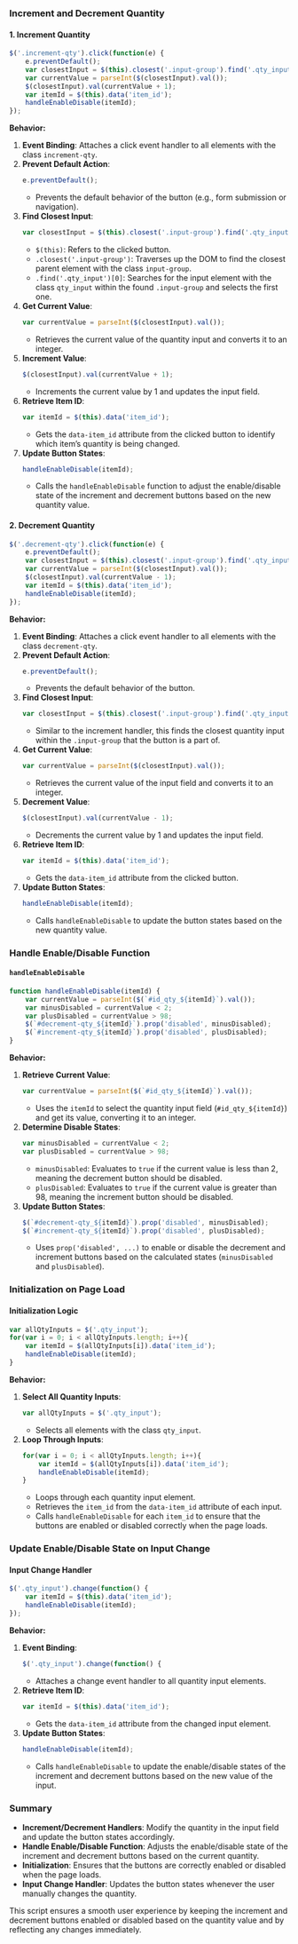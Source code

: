 

### Increment and Decrement Quantity

#### 1. Increment Quantity
```javascript
$('.increment-qty').click(function(e) {
    e.preventDefault();
    var closestInput = $(this).closest('.input-group').find('.qty_input')[0];
    var currentValue = parseInt($(closestInput).val());
    $(closestInput).val(currentValue + 1);
    var itemId = $(this).data('item_id');
    handleEnableDisable(itemId);
});
```

**Behavior:**
1. **Event Binding**: Attaches a click event handler to all elements with the class `increment-qty`.
2. **Prevent Default Action**: 
   ```javascript
   e.preventDefault();
   ```
   - Prevents the default behavior of the button (e.g., form submission or navigation).
3. **Find Closest Input**:
   ```javascript
   var closestInput = $(this).closest('.input-group').find('.qty_input')[0];
   ```
   - `$(this)`: Refers to the clicked button.
   - `.closest('.input-group')`: Traverses up the DOM to find the closest parent element with the class `input-group`.
   - `.find('.qty_input')[0]`: Searches for the input element with the class `qty_input` within the found `.input-group` and selects the first one.
4. **Get Current Value**:
   ```javascript
   var currentValue = parseInt($(closestInput).val());
   ```
   - Retrieves the current value of the quantity input and converts it to an integer.
5. **Increment Value**:
   ```javascript
   $(closestInput).val(currentValue + 1);
   ```
   - Increments the current value by 1 and updates the input field.
6. **Retrieve Item ID**:
   ```javascript
   var itemId = $(this).data('item_id');
   ```
   - Gets the `data-item_id` attribute from the clicked button to identify which item’s quantity is being changed.
7. **Update Button States**:
   ```javascript
   handleEnableDisable(itemId);
   ```
   - Calls the `handleEnableDisable` function to adjust the enable/disable state of the increment and decrement buttons based on the new quantity value.

#### 2. Decrement Quantity
```javascript
$('.decrement-qty').click(function(e) {
    e.preventDefault();
    var closestInput = $(this).closest('.input-group').find('.qty_input')[0];
    var currentValue = parseInt($(closestInput).val());
    $(closestInput).val(currentValue - 1);
    var itemId = $(this).data('item_id');
    handleEnableDisable(itemId);
});
```

**Behavior:**
1. **Event Binding**: Attaches a click event handler to all elements with the class `decrement-qty`.
2. **Prevent Default Action**:
   ```javascript
   e.preventDefault();
   ```
   - Prevents the default behavior of the button.
3. **Find Closest Input**:
   ```javascript
   var closestInput = $(this).closest('.input-group').find('.qty_input')[0];
   ```
   - Similar to the increment handler, this finds the closest quantity input within the `.input-group` that the button is a part of.
4. **Get Current Value**:
   ```javascript
   var currentValue = parseInt($(closestInput).val());
   ```
   - Retrieves the current value of the input field and converts it to an integer.
5. **Decrement Value**:
   ```javascript
   $(closestInput).val(currentValue - 1);
   ```
   - Decrements the current value by 1 and updates the input field.
6. **Retrieve Item ID**:
   ```javascript
   var itemId = $(this).data('item_id');
   ```
   - Gets the `data-item_id` attribute from the clicked button.
7. **Update Button States**:
   ```javascript
   handleEnableDisable(itemId);
   ```
   - Calls `handleEnableDisable` to update the button states based on the new quantity value.

### Handle Enable/Disable Function

#### `handleEnableDisable`
```javascript
function handleEnableDisable(itemId) {
    var currentValue = parseInt($(`#id_qty_${itemId}`).val());
    var minusDisabled = currentValue < 2;
    var plusDisabled = currentValue > 98;
    $(`#decrement-qty_${itemId}`).prop('disabled', minusDisabled);
    $(`#increment-qty_${itemId}`).prop('disabled', plusDisabled);
}
```

**Behavior:**
1. **Retrieve Current Value**:
   ```javascript
   var currentValue = parseInt($(`#id_qty_${itemId}`).val());
   ```
   - Uses the `itemId` to select the quantity input field (`#id_qty_${itemId}`) and get its value, converting it to an integer.
2. **Determine Disable States**:
   ```javascript
   var minusDisabled = currentValue < 2;
   var plusDisabled = currentValue > 98;
   ```
   - `minusDisabled`: Evaluates to `true` if the current value is less than 2, meaning the decrement button should be disabled.
   - `plusDisabled`: Evaluates to `true` if the current value is greater than 98, meaning the increment button should be disabled.
3. **Update Button States**:
   ```javascript
   $(`#decrement-qty_${itemId}`).prop('disabled', minusDisabled);
   $(`#increment-qty_${itemId}`).prop('disabled', plusDisabled);
   ```
   - Uses `prop('disabled', ...)` to enable or disable the decrement and increment buttons based on the calculated states (`minusDisabled` and `plusDisabled`).

### Initialization on Page Load

#### Initialization Logic
```javascript
var allQtyInputs = $('.qty_input');
for(var i = 0; i < allQtyInputs.length; i++){
    var itemId = $(allQtyInputs[i]).data('item_id');
    handleEnableDisable(itemId);
}
```

**Behavior:**
1. **Select All Quantity Inputs**:
   ```javascript
   var allQtyInputs = $('.qty_input');
   ```
   - Selects all elements with the class `qty_input`.
2. **Loop Through Inputs**:
   ```javascript
   for(var i = 0; i < allQtyInputs.length; i++){
       var itemId = $(allQtyInputs[i]).data('item_id');
       handleEnableDisable(itemId);
   }
   ```
   - Loops through each quantity input element.
   - Retrieves the `item_id` from the `data-item_id` attribute of each input.
   - Calls `handleEnableDisable` for each `item_id` to ensure that the buttons are enabled or disabled correctly when the page loads.

### Update Enable/Disable State on Input Change

#### Input Change Handler
```javascript
$('.qty_input').change(function() {
    var itemId = $(this).data('item_id');
    handleEnableDisable(itemId);
});
```

**Behavior:**
1. **Event Binding**:
   ```javascript
   $('.qty_input').change(function() {
   ```
   - Attaches a change event handler to all quantity input elements.
2. **Retrieve Item ID**:
   ```javascript
   var itemId = $(this).data('item_id');
   ```
   - Gets the `data-item_id` attribute from the changed input element.
3. **Update Button States**:
   ```javascript
   handleEnableDisable(itemId);
   ```
   - Calls `handleEnableDisable` to update the enable/disable states of the increment and decrement buttons based on the new value of the input.

### Summary

- **Increment/Decrement Handlers**: Modify the quantity in the input field and update the button states accordingly.
- **Handle Enable/Disable Function**: Adjusts the enable/disable state of the increment and decrement buttons based on the current quantity.
- **Initialization**: Ensures that the buttons are correctly enabled or disabled when the page loads.
- **Input Change Handler**: Updates the button states whenever the user manually changes the quantity.

This script ensures a smooth user experience by keeping the increment and decrement buttons enabled or disabled based on the quantity value and by reflecting any changes immediately.